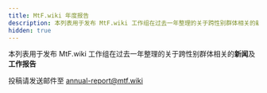 ```yaml
---
title: MtF.wiki 年度报告
description: 本列表用于发布 MtF.wiki 工作组在过去一年整理的关于跨性别群体相关的新闻及工作报告
hidden: true
---
```


本列表用于发布 MtF.wiki 工作组在过去一年整理的关于跨性别群体相关的**新闻**及**工作报告**

投稿请发送邮件至 <annual-report@mtf.wiki>
